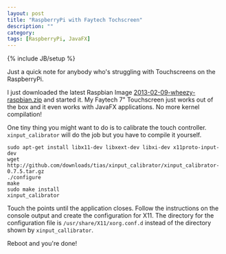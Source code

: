 ```yaml
---
layout: post
title: "RaspberryPi with Faytech Tochscreen"
description: ""
category: 
tags: [RaspberryPi, JavaFX]
---
```

{% include JB/setup %}

Just a quick note for anybody who's struggling with Touchscreens 
on the RaspberryPi.

I just downloaded the latest Raspbian Image 
[2013-02-09-wheezy-raspbian.zip](http://downloads.raspberrypi.org/images/raspbian/2013-02-09-wheezy-raspbian/2013-02-09-wheezy-raspbian.zip)
and started it. My Faytech 7" Touchscreen just works out of the box and it even works
with JavaFX applications. No more kernel compilation!

One tiny thing you might want to do is to calibrate the touch controller. `xinput_calibrator`
will do the job but you have to compile it yourself.

    sudo apt-get install libx11-dev libxext-dev libxi-dev x11proto-input-dev
    wget http://github.com/downloads/tias/xinput_calibrator/xinput_calibrator-0.7.5.tar.gz
    ./configure
    make
    sudo make install
    xinput_calibrator
    
Touch the points until the application closes. Follow the instructions on the console output and 
create the configuration for X11. The directory for the configuration file is 
`/usr/share/X11/xorg.conf.d` instead of the directory shown by `xinput_callibrator`.

Reboot and you're done!



  